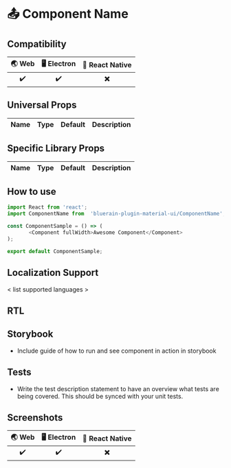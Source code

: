 # :outbox_tray: Component Name

## Compatibility

| 🌏 Web | 🖥 Electron | 📱 React Native |
| :---: | :--------: | :------------: |
|   :heavy_check_mark:   |     :heavy_check_mark:      |     :heavy_multiplication_x:     |

## Universal Props

| Name | Type | Default | Description |
|:-----|:-----|:--------|:------------|

## Specific Library Props

| Name | Type | Default | Description |
|:-----|:-----|:--------|:------------|

## How to use

```JavaScript
import React from 'react';
import ComponentName from  'bluerain-plugin-material-ui/ComponentName';

const ComponentSample = () => (
       <Component fullWidth>Awesome Component</Component>
);

export default ComponentSample;
```
## Localization Support
< list supported languages >

## RTL
<RTL Support>

## Storybook

- Include guide of how to run  and see component in action in storybook

## Tests

- Write the test description statement to have an overview what tests are being covered. This should be synced with your unit tests.

## Screenshots
| 🌏 Web | 🖥 Electron | 📱 React Native |
| :---: | :--------: | :------------: |
|   :heavy_check_mark:   |  :heavy_check_mark:   |  :heavy_multiplication_x:  |
